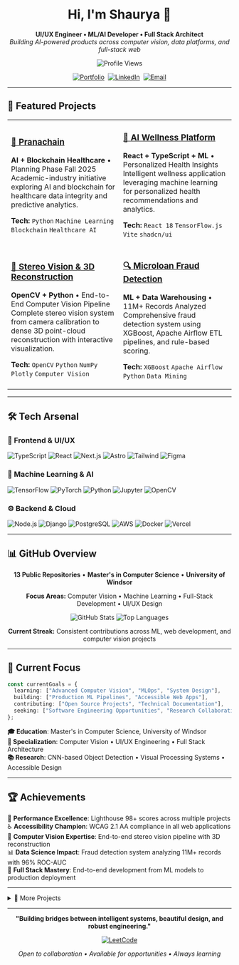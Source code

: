 <div align="center">

# Hi, I'm Shaurya 👋

**UI/UX Engineer • ML/AI Developer • Full Stack Architect**  
*Building AI-powered products across computer vision, data platforms, and full-stack web*

![Profile Views](https://komarev.com/ghpvc/?username=IShauryaI&color=0ea5e9&style=flat-square&label=Profile+Views)

[![Portfolio](https://img.shields.io/badge/Portfolio-Live-0ea5e9?style=for-the-badge&logo=astro&logoColor=white)](https://ishauryai.github.io)&nbsp;
[![LinkedIn](https://img.shields.io/badge/LinkedIn-Connect-0077B5?style=for-the-badge&logo=linkedin&logoColor=white)](https://linkedin.com/in/shaurya)&nbsp;
[![Email](https://img.shields.io/badge/Email-Contact-D14836?style=for-the-badge&logo=gmail&logoColor=white)](mailto:shauryapd@gmail.com)

</div>

---

## 🚀 Featured Projects

<table>
<tr>
<td width="50%">

### [🏥 Pranachain](https://github.com/IShauryaI/pranachain)
**AI + Blockchain Healthcare** • Planning Phase Fall 2025  
Academic-industry initiative exploring AI and blockchain for healthcare data integrity and predictive analytics.

**Tech:** `Python` `Machine Learning` `Blockchain` `Healthcare AI`

</td>
<td width="50%">

### [🧠 AI Wellness Platform](https://github.com/IShauryaI/wellbeingaifinalversion) 
**React + TypeScript + ML** • Personalized Health Insights  
Intelligent wellness application leveraging machine learning for personalized health recommendations and analytics.

**Tech:** `React 18` `TensorFlow.js` `Vite` `shadcn/ui`

</td>
</tr>
<tr>
<td width="50%">

### [👀 Stereo Vision & 3D Reconstruction](https://github.com/IShauryaI/stereo-vision-reconstruction)
**OpenCV + Python** • End-to-End Computer Vision Pipeline  
Complete stereo vision system from camera calibration to dense 3D point-cloud reconstruction with interactive visualization.

**Tech:** `OpenCV` `Python` `NumPy` `Plotly` `Computer Vision`

</td>
<td width="50%">

### [🔍 Microloan Fraud Detection](https://github.com/IShauryaI/microloan-fraud-detection)
**ML + Data Warehousing** • 11M+ Records Analyzed  
Comprehensive fraud detection system using XGBoost, Apache Airflow ETL pipelines, and rule-based scoring.

**Tech:** `XGBoost` `Apache Airflow` `Python` `Data Mining`

</td>
</tr>
</table>

---

## 🛠️ Tech Arsenal

### 🎨 Frontend & UI/UX
![TypeScript](https://img.shields.io/badge/TypeScript-3178C6?style=flat&logo=typescript&logoColor=white)
![React](https://img.shields.io/badge/React-61DAFB?style=flat&logo=react&logoColor=black)
![Next.js](https://img.shields.io/badge/Next.js-000000?style=flat&logo=nextdotjs&logoColor=white)
![Astro](https://img.shields.io/badge/Astro-FF5D01?style=flat&logo=astro&logoColor=white)
![Tailwind](https://img.shields.io/badge/Tailwind-38B2AC?style=flat&logo=tailwind-css&logoColor=white)
![Figma](https://img.shields.io/badge/Figma-F24E1E?style=flat&logo=figma&logoColor=white)

### 🤖 Machine Learning & AI
![TensorFlow](https://img.shields.io/badge/TensorFlow-FF6F00?style=flat&logo=tensorflow&logoColor=white)
![PyTorch](https://img.shields.io/badge/PyTorch-EE4C2C?style=flat&logo=pytorch&logoColor=white)
![Python](https://img.shields.io/badge/Python-3776AB?style=flat&logo=python&logoColor=white)
![Jupyter](https://img.shields.io/badge/Jupyter-F37626?style=flat&logo=jupyter&logoColor=white)
![OpenCV](https://img.shields.io/badge/OpenCV-5C3EE8?style=flat&logo=opencv&logoColor=white)

### ⚙️ Backend & Cloud
![Node.js](https://img.shields.io/badge/Node.js-339933?style=flat&logo=node.js&logoColor=white)
![Django](https://img.shields.io/badge/Django-092E20?style=flat&logo=django&logoColor=white)
![PostgreSQL](https://img.shields.io/badge/PostgreSQL-336791?style=flat&logo=postgresql&logoColor=white)
![AWS](https://img.shields.io/badge/AWS-232F3E?style=flat&logo=amazon-aws&logoColor=white)
![Docker](https://img.shields.io/badge/Docker-2496ED?style=flat&logo=docker&logoColor=white)
![Vercel](https://img.shields.io/badge/Vercel-000000?style=flat&logo=vercel&logoColor=white)

---

## 📊 GitHub Overview

<div align="center">

**13 Public Repositories** • **Master's in Computer Science** • **University of Windsor**

**Focus Areas:** Computer Vision • Machine Learning • Full-Stack Development • UI/UX Design

![GitHub Stats](https://github-readme-stats.vercel.app/api?username=IShauryaI&show_icons=true&theme=dark&hide_border=true&bg_color=0D1117&title_color=0ea5e9&icon_color=0ea5e9&text_color=c9d1d9)
![Top Languages](https://github-readme-stats.vercel.app/api/top-langs/?username=IShauryaI&layout=compact&theme=dark&hide_border=true&bg_color=0D1117&title_color=0ea5e9&text_color=c9d1d9)

**Current Streak:** Consistent contributions across ML, web development, and computer vision projects

</div>

---

## 🎯 Current Focus

```typescript
const currentGoals = {
  learning: ["Advanced Computer Vision", "MLOps", "System Design"],
  building: ["Production ML Pipelines", "Accessible Web Apps"],
  contributing: ["Open Source Projects", "Technical Documentation"],
  seeking: ["Software Engineering Opportunities", "Research Collaboration"]
};
```

**🎓 Education**: Master's in Computer Science, University of Windsor  
**🔬 Specialization**: Computer Vision • UI/UX Engineering • Full Stack Architecture  
**📚 Research**: CNN-based Object Detection • Visual Processing Systems • Accessible Design

---

## 🏆 Achievements

🚀 **Performance Excellence**: Lighthouse 98+ scores across multiple projects  
♿ **Accessibility Champion**: WCAG 2.1 AA compliance in all web applications  
🤖 **Computer Vision Expertise**: End-to-end stereo vision pipeline with 3D reconstruction  
📊 **Data Science Impact**: Fraud detection system analyzing 11M+ records with 96% ROC-AUC  
🔧 **Full Stack Mastery**: End-to-end development from ML models to production deployment

---

<details>
<summary>🔗 More Projects</summary>
<br>

### [🛒 Grocery Delivery System](https://github.com/IShauryaI/grocery_delivery)
**Django + MySQL** • Real-time Order Management  
Comprehensive delivery platform with secure payments, inventory management, and multi-user dashboards.

### [✨ Interactive Portfolio Showcase](https://github.com/IShauryaI/shaurya-unfold)
**React 18 + Vite** • 171+ Monthly Visitors  
Responsive portfolio application with modern component architecture and comprehensive analytics.

### [🌐 Professional Portfolio](https://github.com/IShauryaI/IShauryaI.github.io)
**Astro + Tailwind CSS** • Lighthouse 98+ • WCAG 2.1 AA  
Performance-optimized portfolio site with dark/light themes, responsive design, and accessibility-first architecture.

</details>

---

<div align="center">

**"Building bridges between intelligent systems, beautiful design, and robust engineering."**

[![LeetCode](https://img.shields.io/badge/LeetCode-Profile-orange?style=for-the-badge&logo=leetcode&logoColor=white)](https://leetcode.com/ishauryai/)

*Open to collaboration • Available for opportunities • Always learning*

</div>